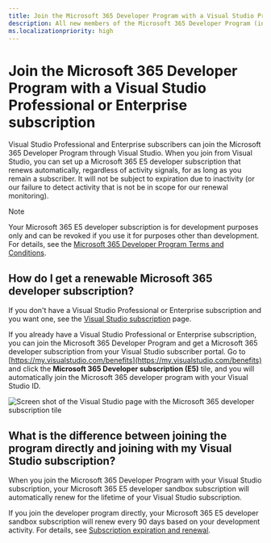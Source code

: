 ```yaml
---
title: Join the Microsoft 365 Developer Program with a Visual Studio Professional or Enterprise subscription
description: All new members of the Microsoft 365 Developer Program (including Visual Studio Professional and Enterprise subscribers) can sign up for a Microsoft 365 E5 developer subscription (Windows not included).
ms.localizationpriority: high
---
```


# Join the Microsoft 365 Developer Program with a Visual Studio Professional or Enterprise subscription

Visual Studio Professional and Enterprise subscribers can join the Microsoft 365 Developer Program through Visual Studio. When you join from Visual Studio, you can set up a Microsoft 365 E5 developer subscription that renews automatically, regardless of activity signals, for as long as you remain a subscriber. It will not be subject to expiration due to inactivity (or our failure to detect activity that is not be in scope for our renewal monitoring).

> [!NOTE]
> Your Microsoft 365 E5 developer subscription is for development purposes only and can be revoked if you use it for purposes other than development. For details, see the [Microsoft 365 Developer Program Terms and Conditions](terms-and-conditions.md).

## How do I get a renewable Microsoft 365 developer subscription?

If you don't have a Visual Studio Professional or Enterprise subscription and you want one, see the [Visual Studio subscription](https://visualstudio.microsoft.com/vs/pricing/) page.

If you already have a Visual Studio Professional or Enterprise subscription, you can join the Microsoft 365 Developer Program and get a Microsoft 365 developer subscription from your Visual Studio subscriber portal. Go to [https://my.visualstudio.com/benefits](https://my.visualstudio.com/benefits) and click the **Microsoft 365 Developer subscription (E5)** tile, and you will automatically join the Microsoft 365 developer program with your Visual Studio ID.

![Screen shot of the Visual Studio page with the Microsoft 365 developer subscription tile](images/visual-studio-dev-program-tile.jpg)

## What is the difference between joining the program directly and joining with my Visual Studio subscription?

When you join the Microsoft 365 Developer Program with your Visual Studio subscription, your Microsoft 365 E5 developer sandbox subscription will automatically renew for the lifetime of your Visual Studio subscription. 

If you join the developer program directly, your Microsoft 365 E5 developer sandbox subscription will renew every 90 days based on your development activity. For details, see [Subscription expiration and renewal](subscription-expiration-and-renewal.md).
